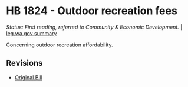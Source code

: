 # HB 1824 - Outdoor recreation fees
*Status: First reading, referred to Community & Economic Development.* | [leg.wa.gov summary](https://app.leg.wa.gov/billsummary?BillNumber=1824&Year=2021)

Concerning outdoor recreation affordability.

## Revisions
* [Original Bill](1/)